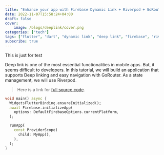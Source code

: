 ```yaml
---
title: "Enhance your app with Firebase Dynamic Link + Riverpod + GoRouter (Part 1 — Android)"
date: 2022-11-07T15:58:24+04:00
draft: false
cover:
    image: /blogs/deeplink/cover.png
categories: ["tech"]
tags: ["flutter", "dart", "dynamic link", "deep link", "firebase", "riverpod"]
subscribe: true
---
```

This is just for test

Deep link is one of the most essential functionalities in mobile apps. But, it seems difficult to developers. In this tutorial, we will build an application that supports Deep linking and easy navigation with GoRouter. As a state management, we will use Riverpod.

> Here is a link for [full source code](https://github.com/thisisyusub/Related-to-Articles/tree/master/android_deep_linking).

```dart
void main() async {
  WidgetsFlutterBinding.ensureInitialized();
  await Firebase.initializeApp(
    options: DefaultFirebaseOptions.currentPlatform,
  );

  runApp(
    const ProviderScope(
      child: MyApp(),
    ),
  );
}
```